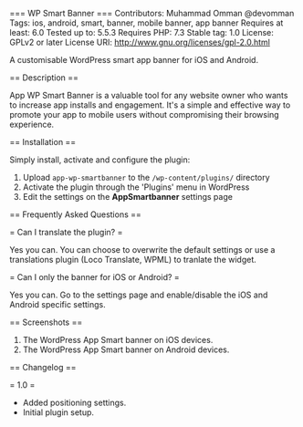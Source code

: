 === WP Smart Banner ===
Contributors: Muhammad Omman @devomman
Tags: ios, android, smart, banner, mobile banner, app banner
Requires at least: 6.0
Tested up to: 5.5.3
Requires PHP: 7.3
Stable tag: 1.0
License: GPLv2 or later
License URI: http://www.gnu.org/licenses/gpl-2.0.html
 
A customisable WordPress smart app banner for iOS and Android.
 
== Description ==

App WP Smart Banner is a valuable tool for any website owner who wants to increase app installs and engagement. It's a simple and effective way to promote your app to mobile users without compromising their browsing experience.
 
== Installation ==
 
Simply install, activate and configure the plugin:
 
1. Upload `app-wp-smartbanner` to the `/wp-content/plugins/` directory
2. Activate the plugin through the 'Plugins' menu in WordPress
3. Edit the settings on the **AppSmartbanner** settings page

== Frequently Asked Questions ==
 
= Can I translate the plugin? =
 
Yes you can. You can choose to overwrite the default settings or use a translations plugin (Loco Translate, WPML) to tranlate the widget.
 
= Can I only the banner for iOS or Android? =
 
Yes you can. Go to the settings page and enable/disable the iOS and Android specific settings.

== Screenshots ==
 
1. The WordPress App Smart banner on iOS devices.
2. The WordPress App Smart banner on Android devices.
 
== Changelog ==
 
= 1.0 =
* Added positioning settings.
* Initial plugin setup.